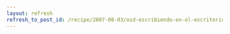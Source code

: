 ```yaml
---
layout: refresh
refresh_to_post_id: /recipe/2007-08-03/osd-escribiendo-en-el-escritorio.html
---
```

